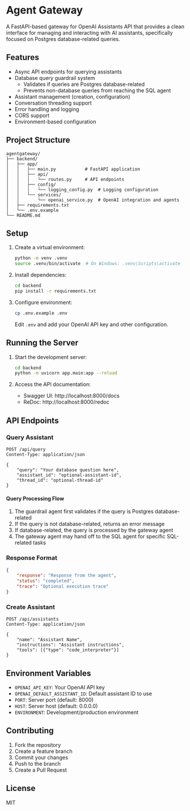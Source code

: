 # Agent Gateway

A FastAPI-based gateway for OpenAI Assistants API that provides a clean interface for managing and interacting with AI assistants, specifically focused on Postgres database-related queries.

## Features

- Async API endpoints for querying assistants
- Database query guardrail system
  - Validates if queries are Postgres database-related
  - Prevents non-database queries from reaching the SQL agent
- Assistant management (creation, configuration)
- Conversation threading support
- Error handling and logging
- CORS support
- Environment-based configuration

## Project Structure

```
agentgateway/
├── backend/
│   ├── app/
│   │   ├── main.py           # FastAPI application
│   │   ├── api/
│   │   │   └── routes.py     # API endpoints
│   │   ├── config/
│   │   │   └── logging_config.py  # Logging configuration
│   │   └── services/
│   │       └── openai_service.py  # OpenAI integration and agents
│   ├── requirements.txt
│   └── .env.example
└── README.md
```

## Setup

1. Create a virtual environment:
   ```bash
   python -m venv .venv
   source .venv/bin/activate  # On Windows: .venv\Scripts\activate
   ```

2. Install dependencies:
   ```bash
   cd backend
   pip install -r requirements.txt
   ```

3. Configure environment:
   ```bash
   cp .env.example .env
   ```
   Edit `.env` and add your OpenAI API key and other configuration.

## Running the Server

1. Start the development server:
   ```bash
   cd backend
   python -m uvicorn app.main:app --reload
   ```

2. Access the API documentation:
   - Swagger UI: http://localhost:8000/docs
   - ReDoc: http://localhost:8000/redoc

## API Endpoints

### Query Assistant
```http
POST /api/query
Content-Type: application/json

{
    "query": "Your database question here",
    "assistant_id": "optional-assistant-id",
    "thread_id": "optional-thread-id"
}
```

#### Query Processing Flow
1. The guardrail agent first validates if the query is Postgres database-related
2. If the query is not database-related, returns an error message
3. If database-related, the query is processed by the gateway agent
4. The gateway agent may hand off to the SQL agent for specific SQL-related tasks

### Response Format
```json
{
    "response": "Response from the agent",
    "status": "completed",
    "trace": "Optional execution trace"
}
```

### Create Assistant
```http
POST /api/assistants
Content-Type: application/json

{
    "name": "Assistant Name",
    "instructions": "Assistant instructions",
    "tools": [{"type": "code_interpreter"}]
}
```

## Environment Variables

- `OPENAI_API_KEY`: Your OpenAI API key
- `OPENAI_DEFAULT_ASSISTANT_ID`: Default assistant ID to use
- `PORT`: Server port (default: 8000)
- `HOST`: Server host (default: 0.0.0.0)
- `ENVIRONMENT`: Development/production environment

## Contributing

1. Fork the repository
2. Create a feature branch
3. Commit your changes
4. Push to the branch
5. Create a Pull Request

## License

MIT